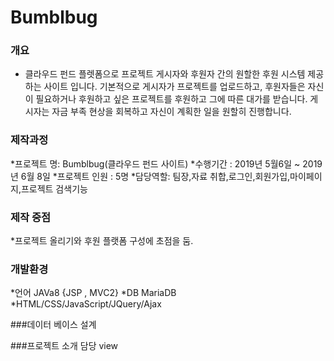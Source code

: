 Bumblbug
========

### 개요
* 클라우드 펀드 플렛폼으로 프로젝트 게시자와 후원자 간의 원할한 후원 시스템 제공하는 사이트 입니다. 
기본적으로 게시자가 프로젝트를 업로드하고, 후원자들은 자신이 필요하거나 후원하고 싶은 프로젝트를 후원하고 그에 따른 대가를 받습니다. 
게시자는 자금 부족 현상을 회복하고 자신이 계획한 일을 원할히 진행합니다.

### 제작과정
*프로젝트 명: Bumblbug(클라우드 펀드 사이트)
*수행기간 : 2019년 5월6일 ~ 2019년 6월 8일 
*프로젝트 인원 : 5명
*담당역할: 팀장,자료 취합,로그인,회원가입,마이페이지,프로젝트 검색기능

### 제작 중점
*프로젝트 올리기와 후원 플랫폼 구성에 초점을 둠.

### 개발환경
*언어
JAVa8 {JSP , MVC2}
*DB
MariaDB
*HTML/CSS/JavaScript/JQuery/Ajax

###데이터 베이스 설계





###프로젝트 소개
담당 view

